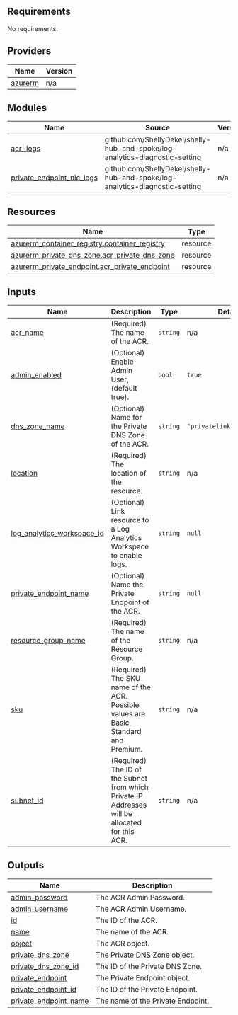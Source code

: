 <!-- BEGIN_TF_DOCS -->
## Requirements

No requirements.

## Providers

| Name | Version |
|------|---------|
| <a name="provider_azurerm"></a> [azurerm](#provider\_azurerm) | n/a |

## Modules

| Name | Source | Version |
|------|--------|---------|
| <a name="module_acr-logs"></a> [acr-logs](#module\_acr-logs) | github.com/ShellyDekel/shelly-hub-and-spoke/log-analytics-diagnostic-setting | n/a |
| <a name="module_private_endpoint_nic_logs"></a> [private\_endpoint\_nic\_logs](#module\_private\_endpoint\_nic\_logs) | github.com/ShellyDekel/shelly-hub-and-spoke/log-analytics-diagnostic-setting | n/a |

## Resources

| Name | Type |
|------|------|
| [azurerm_container_registry.container_registry](https://registry.terraform.io/providers/hashicorp/azurerm/latest/docs/resources/container_registry) | resource |
| [azurerm_private_dns_zone.acr_private_dns_zone](https://registry.terraform.io/providers/hashicorp/azurerm/latest/docs/resources/private_dns_zone) | resource |
| [azurerm_private_endpoint.acr_private_endpoint](https://registry.terraform.io/providers/hashicorp/azurerm/latest/docs/resources/private_endpoint) | resource |

## Inputs

| Name | Description | Type | Default | Required |
|------|-------------|------|---------|:--------:|
| <a name="input_acr_name"></a> [acr\_name](#input\_acr\_name) | (Required) The name of the ACR. | `string` | n/a | yes |
| <a name="input_admin_enabled"></a> [admin\_enabled](#input\_admin\_enabled) | (Optional) Enable Admin User, (default true). | `bool` | `true` | no |
| <a name="input_dns_zone_name"></a> [dns\_zone\_name](#input\_dns\_zone\_name) | (Optional) Name for the Private DNS Zone of the ACR. | `string` | `"privatelink.azurecr.io"` | no |
| <a name="input_location"></a> [location](#input\_location) | (Required) The location of the resource. | `string` | n/a | yes |
| <a name="input_log_analytics_workspace_id"></a> [log\_analytics\_workspace\_id](#input\_log\_analytics\_workspace\_id) | (Optional) Link resource to a Log Analytics Workspace to enable logs. | `string` | `null` | no |
| <a name="input_private_endpoint_name"></a> [private\_endpoint\_name](#input\_private\_endpoint\_name) | (Optional) Name the Private Endpoint of the ACR. | `string` | `null` | no |
| <a name="input_resource_group_name"></a> [resource\_group\_name](#input\_resource\_group\_name) | (Required) The name of the Resource Group. | `string` | n/a | yes |
| <a name="input_sku"></a> [sku](#input\_sku) | (Required) The SKU name of the ACR. Possible values are Basic, Standard and Premium. | `string` | n/a | yes |
| <a name="input_subnet_id"></a> [subnet\_id](#input\_subnet\_id) | (Required) The ID of the Subnet from which Private IP Addresses will be allocated for this ACR. | `string` | n/a | yes |

## Outputs

| Name | Description |
|------|-------------|
| <a name="output_admin_password"></a> [admin\_password](#output\_admin\_password) | The ACR Admin Password. |
| <a name="output_admin_username"></a> [admin\_username](#output\_admin\_username) | The ACR Admin Username. |
| <a name="output_id"></a> [id](#output\_id) | The ID of the ACR. |
| <a name="output_name"></a> [name](#output\_name) | The name of the ACR. |
| <a name="output_object"></a> [object](#output\_object) | The ACR object. |
| <a name="output_private_dns_zone"></a> [private\_dns\_zone](#output\_private\_dns\_zone) | The Private DNS Zone object. |
| <a name="output_private_dns_zone_id"></a> [private\_dns\_zone\_id](#output\_private\_dns\_zone\_id) | The ID of the Private DNS Zone. |
| <a name="output_private_endpoint"></a> [private\_endpoint](#output\_private\_endpoint) | The Private Endpoint object. |
| <a name="output_private_endpoint_id"></a> [private\_endpoint\_id](#output\_private\_endpoint\_id) | The ID of the Private Endpoint. |
| <a name="output_private_endpoint_name"></a> [private\_endpoint\_name](#output\_private\_endpoint\_name) | The name of the Private Endpoint. |
<!-- END_TF_DOCS -->